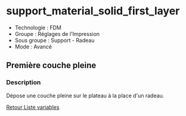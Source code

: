# support_material_solid_first_layer

* Technologie : FDM
* Groupe : Réglages de l'Impression
* Sous groupe : Support - Radeau
* Mode : Avancé

## Première couche pleine

### Description

Dépose une couche pleine sur le plateau à la place d'un radeau.

[Retour Liste variables](variable_list.md)